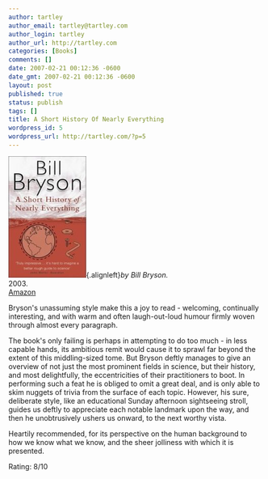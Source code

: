 ```yaml
---
author: tartley
author_email: tartley@tartley.com
author_login: tartley
author_url: http://tartley.com
categories: [Books]
comments: []
date: 2007-02-21 00:12:36 -0600
date_gmt: 2007-02-21 00:12:36 -0600
layout: post
published: true
status: publish
tags: []
title: A Short History Of Nearly Everything
wordpress_id: 5
wordpress_url: http://tartley.com/?p=5
---
```


![Cover](/assets/2007/02/short-history-of-nearly-everything.jpg){.alignleft}*by
Bill Bryson.*\
2003.\
[Amazon](http://www.amazon.co.uk/Short-History-Nearly-Everything/dp/0552997048)

Bryson's unassuming style make this a joy to read - welcoming,
continually interesting, and with warm and often laugh-out-loud humour
firmly woven through almost every paragraph.

The book's only failing is perhaps in attempting to do too much - in
less capable hands, its ambitious remit would cause it to sprawl far
beyond the extent of this middling-sized tome. But Bryson deftly manages
to give an overview of not just the most prominent fields in science,
but their history, and most delightfully, the eccentricities of their
practitioners to boot. In performing such a feat he is obliged to omit a
great deal, and is only able to skim nuggets of trivia from the surface
of each topic. However, his sure, deliberate style, like an educational
Sunday afternoon sightseeing stroll, guides us deftly to appreciate each
notable landmark upon the way, and then he unobtrusively ushers us
onward, to the next worthy vista.

Heartily recommended, for its perspective on the human background to how
we know what we know, and the sheer jolliness with which it is
presented.

Rating: 8/10

